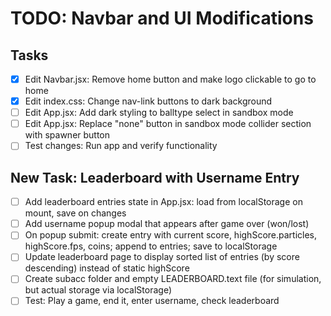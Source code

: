 # TODO: Navbar and UI Modifications

## Tasks
- [x] Edit Navbar.jsx: Remove home button and make logo clickable to go to home
- [x] Edit index.css: Change nav-link buttons to dark background
- [ ] Edit App.jsx: Add dark styling to balltype select in sandbox mode
- [ ] Edit App.jsx: Replace "none" button in sandbox mode collider section with spawner button
- [ ] Test changes: Run app and verify functionality

## New Task: Leaderboard with Username Entry
- [ ] Add leaderboard entries state in App.jsx: load from localStorage on mount, save on changes
- [ ] Add username popup modal that appears after game over (won/lost)
- [ ] On popup submit: create entry with current score, highScore.particles, highScore.fps, coins; append to entries; save to localStorage
- [ ] Update leaderboard page to display sorted list of entries (by score descending) instead of static highScore
- [ ] Create subacc folder and empty LEADERBOARD.text file (for simulation, but actual storage via localStorage)
- [ ] Test: Play a game, end it, enter username, check leaderboard
